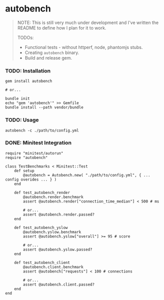 # autobench

> NOTE: This is still very much under development and I've written the README to define how I plan for it to work.
>
> TODOs:
>
> * Functional tests - without httperf, node, phantomjs stubs.
> * Creating `autobench` binary.
> * Build and release gem.

### TODO: Installation

    gem install autobench

    # or...

    bundle init
    echo "gem 'autobench'" >> Gemfile
    bundle install --path vendor/bundle

### TODO: Usage

    autobench -c ./path/to/config.yml

### DONE: Minitest Integration

    require "minitest/autorun"
    require "autobench"

    class TestBenchmarks < Minitest::Test
        def setup
            @autobench = Autobench.new( "./path/to/config.yml", { ... config overides ... } )
        end

        def test_autobench_render
            @autobench.render.benchmark
            assert @autobench.render["connection_time_median"] < 500 # ms

            # or...
            assert @autobench.render.passed?
        end

        def test_autobench_yslow
            @autobench.yslow.benchmark
            assert @autobench.yslow["overall"] >= 95 # score

            # or...
            assert @autobench.yslow.passed?
        end

        def test_autobench_client
            @autobench.client.benchmark
            assert @autobench["requests"] < 100 # connections

            # or...
            assert @autobench.client.passed?
        end
    end

